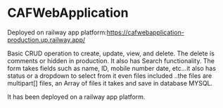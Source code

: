 # CAFWebApplication
Deployed on railway app platform:https://cafwebapplication-production.up.railway.app/

Basic CRUD operation to create, update, view, and delete. The delete is comments or hidden in production. It also has Search functionality.
The form takes fields such as name, ID, mobile number date, etc...it also has status or a dropdown to select from it even files included ..the files are multipart[] files, an Array of files it takes and save in database MYSQL.


It has been deployed on a railway app platform.

